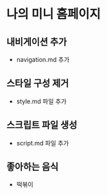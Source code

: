 # 나의 미니 홈페이지

## 내비게이션 추가
- navigation.md 추가


## 스타일 구성 제거
- style.md 파일 추가

## 스크립트 파일 생성
- script.md 파일 추가

## 좋아하는 음식
- 떡볶이

